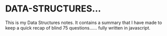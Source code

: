 # DATA-STRUCTURES...
This is my Data Structures notes.
It contains a summary that I have made to keep a quick recap of blind 75 questions......
fully written in javascript.

